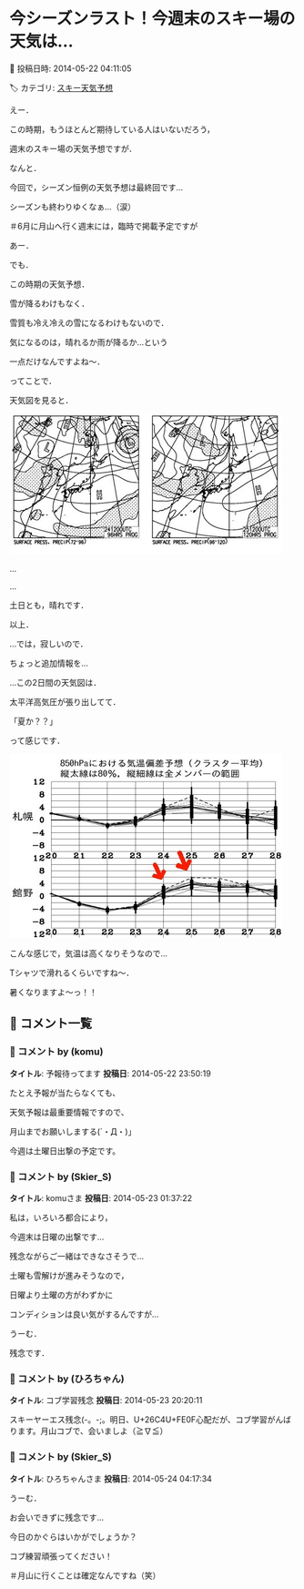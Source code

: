 # 今シーズンラスト！今週末のスキー場の天気は…

📅 投稿日時: 2014-05-22 04:11:05

🏷️ カテゴリ: [スキー天気予想](c6554f5c3c106093b511a8daae23757e8.md)

えー．


この時期，もうほとんど期待している人はいないだろう，


週末のスキー場の天気予想ですが．


なんと．


今回で，シーズン恒例の天気予想は最終回です…


シーズンも終わりゆくなぁ…（涙）


＃6月に月山へ行く週末には，臨時で掲載予定ですが








あー．


でも．


この時期の天気予想．


雪が降るわけもなく．


雪質も冷え冷えの雪になるわけもないので．


気になるのは，晴れるか雨が降るか…という


一点だけなんですよね～．





ってことで．


天気図を見ると．




![226586b659a5c0ab574e12c5f66e0b9a.jpg](images/226586b659a5c0ab574e12c5f66e0b9a.jpg)




…


…





土日とも，晴れです．





以上．








…では，寂しいので．


ちょっと追加情報を…


…この2日間の天気図は．


太平洋高気圧が張り出してて．


「夏か？？」


って感じです．




![6cd1fba2b689ff0e6577ae23ac36f2b2.jpg](images/6cd1fba2b689ff0e6577ae23ac36f2b2.jpg)




こんな感じで，気温は高くなりそうなので…


Tシャツで滑れるくらいですね～．


暑くなりますよ～っ！！

## 💬 コメント一覧

### 💬 コメント by (komu)
**タイトル**: 予報待ってます
**投稿日**: 2014-05-22 23:50:19

たとえ予報が当たらなくても、

天気予報は最重要情報ですので、

月山までお願いしまする(´・Д・)」

今週は土曜日出撃の予定です。

### 💬 コメント by (Skier_S)
**タイトル**: komuさま
**投稿日**: 2014-05-23 01:37:22

私は，いろいろ都合により，

今週末は日曜の出撃です…

残念ながらご一緒はできなさそうで…



土曜も雪解けが進みそうなので，

日曜より土曜の方がわずかに

コンディションは良い気がするんですが…

うーむ．

残念です．

### 💬 コメント by (ひろちゃん)
**タイトル**: コブ学習残念
**投稿日**: 2014-05-23 20:20:11

スキーヤーエス残念(-。-;。明日、U+26C4U+FE0F心配だが、コブ学習がんばります。月山コブで、会いましよ（≧∇≦）

### 💬 コメント by (Skier_S)
**タイトル**: ひろちゃんさま
**投稿日**: 2014-05-24 04:17:34

うーむ．

お会いできずに残念です…

今日のかぐらはいかがでしょうか？



コブ練習頑張ってください！



＃月山に行くことは確定なんですね（笑）


